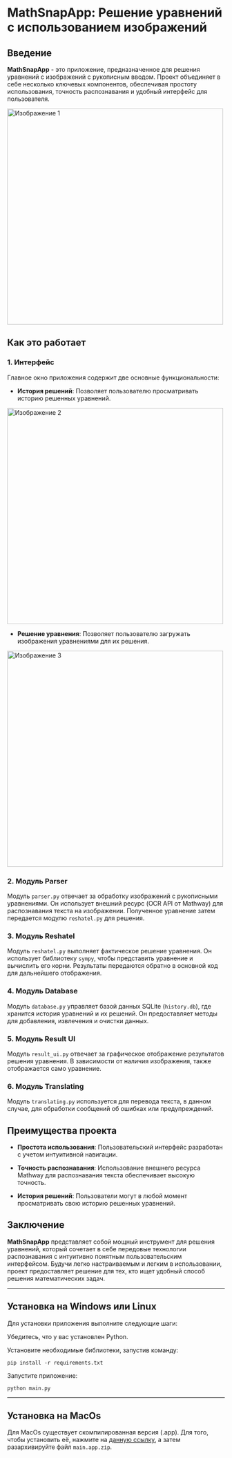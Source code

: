 # MathSnapApp: Решение уравнений с использованием изображений

## Введение

**MathSnapApp** - это приложение, предназначенное для решения уравнений с изображений с рукописным вводом. Проект объединяет в себе несколько ключевых компонентов, обеспечивая простоту использования, точность распознавания и удобный интерфейс для пользователя.

<div style="display: flex; flex-direction: row;">
    <img src="https://i.imgur.com/EirN3hF.png" alt="Изображение 1" style="width: auto; height: 500px; margin-right: auto;">
</div>


## Как это работает

### 1. Интерфейс

Главное окно приложения содержит две основные функциональности:

- **История решений**: Позволяет пользователю просматривать историю решенных уравнений.

<div style="display: flex; flex-direction: row;">
    <img src="https://i.imgur.com/b0IuBKd.png" alt="Изображение 2" style="width: auto; height: 500px; margin-right: auto;">
</div>


- **Решение уравнения**: Позволяет пользователю загружать изображения уравнениями для их решения.
<div style="display: flex; flex-direction: row;">
    <img src="https://i.imgur.com/DuwBsen.png" alt="Изображение 3" style="width: auto; height: 500px; margin-right: auto;">
</div>

### 2. Модуль Parser

Модуль `parser.py` отвечает за обработку изображений с рукописными уравнениями. Он использует внешний ресурс (OCR API от Mathway) для распознавания текста на изображении. Полученное уравнение затем передается модулю `reshatel.py` для решения.

### 3. Модуль Reshatel

Модуль `reshatel.py` выполняет фактическое решение уравнения. Он использует библиотеку `sympy`, чтобы представить уравнение и вычислить его корни. Результаты передаются обратно в основной код для дальнейшего отображения.

### 4. Модуль Database

Модуль `database.py` управляет базой данных SQLite (`history.db`), где хранится история уравнений и их решений. Он предоставляет методы для добавления, извлечения и очистки данных.

### 5. Модуль Result UI

Модуль `result_ui.py` отвечает за графическое отображение результатов решения уравнения. В зависимости от наличия изображения, также отображается само уравнение.

### 6. Модуль Translating

Модуль `translating.py` используется для перевода текста, в данном случае, для обработки сообщений об ошибках или предупреждений.


## Преимущества проекта

- **Простота использования**: Пользовательский интерфейс разработан с учетом интуитивной навигации.

- **Точность распознавания**: Использование внешнего ресурса Mathway для распознавания текста обеспечивает высокую точность.

- **История решений**: Пользователи могут в любой момент просматривать свою историю решенных уравнений.


## Заключение

**MathSnapApp** представляет собой мощный инструмент для решения уравнений, который сочетает в себе передовые технологии распознавания с интуитивно понятным пользовательским интерфейсом. Будучи легко настраиваемым и легким в использовании, проект предоставляет решение для тех, кто ищет удобный способ решения математических задач.

---

## Установка на Windows или Linux
Для установки приложения выполните следующие шаги:

Убедитесь, что у вас установлен Python.

Установите необходимые библиотеки, запустив команду:

`pip install -r requirements.txt`

Запустите приложение:

`python main.py`

---

## Установка на MacOs
Для MacOs существует скомпилированная версия (.app). Для того, чтобы установить её, нажмите на [данную ссылку](https://drive.google.com/uc?export=download&id=1NktlAoCE-T1kWBuTh-kz5yY9AxBwM9G0), а затем разархивируйте файл `main.app.zip`.
